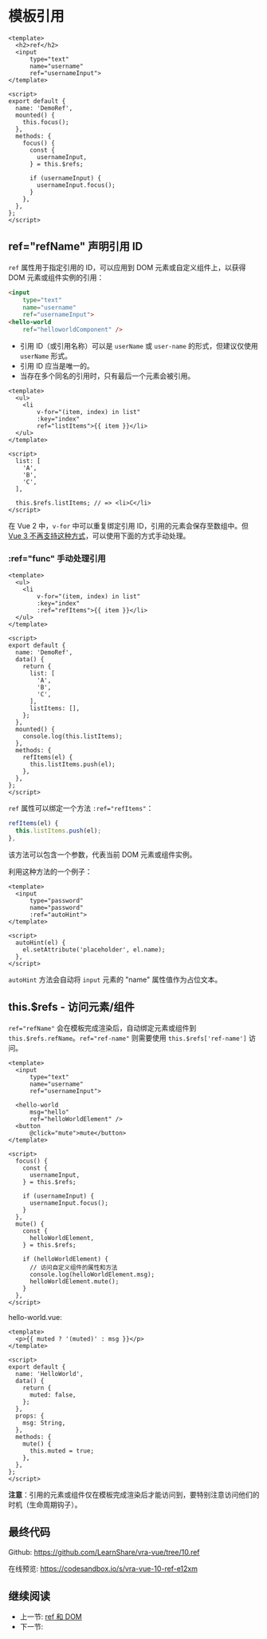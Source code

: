 # 模板引用

```vue
<template>
  <h2>ref</h2>
  <input
      type="text"
      name="username"
      ref="usernameInput">
</template>

<script>
export default {
  name: 'DemoRef',
  mounted() {
    this.focus();
  },
  methods: {
    focus() {
      const {
        usernameInput,
      } = this.$refs;

      if (usernameInput) {
        usernameInput.focus();
      }
    },
  },
};
</script>
```

## ref="refName" 声明引用 ID

`ref` 属性用于指定引用的 ID，可以应用到 DOM 元素或自定义组件上，以获得 DOM 元素或组件实例的引用：

```html
<input
    type="text"
    name="username"
    ref="usernameInput">
<hello-world
    ref="helloworldComponent" />
```

+ 引用 ID（或引用名称）可以是 `userName` 或 `user-name` 的形式，但建议仅使用 `userName` 形式。
+ 引用 ID 应当是唯一的。
+ 当存在多个同名的引用时，只有最后一个元素会被引用。

```vue
<template>
  <ul>
    <li
        v-for="(item, index) in list"
        :key="index"
        ref="listItems">{{ item }}</li>
  </ul>
</template>

<script>
  list: [
    'A',
    'B',
    'C',
  ],

  this.$refs.listItems; // => <li>C</li>
</script>
```

在 Vue 2 中，`v-for` 中可以重复绑定引用 ID，引用的元素会保存至数组中。但 [Vue 3 不再支持这种方式](https://v3.cn.vuejs.org/guide/migration/array-refs.html)，可以使用下面的方式手动处理。

### :ref="func" 手动处理引用

```vue
<template>
  <ul>
    <li
        v-for="(item, index) in list"
        :key="index"
        :ref="refItems">{{ item }}</li>
  </ul>
</template>

<script>
export default {
  name: 'DemoRef',
  data() {
    return {
      list: [
        'A',
        'B',
        'C',
      ],
      listItems: [],
    };
  },
  mounted() {
    console.log(this.listItems);
  },
  methods: {
    refItems(el) {
      this.listItems.push(el);
    },
  },
};
</script>
```

`ref` 属性可以绑定一个方法 `:ref="refItems"`：

```js
refItems(el) {
  this.listItems.push(el);
},
```

该方法可以包含一个参数，代表当前 DOM 元素或组件实例。

利用这种方法的一个例子：

```vue
<template>
  <input
      type="password"
      name="password"
      :ref="autoHint">
</template>

<script>
  autoHint(el) {
    el.setAttribute('placeholder', el.name);
  },
</script>
```

`autoHint` 方法会自动将 `input` 元素的 "name" 属性值作为占位文本。

## this.$refs - 访问元素/组件

`ref="refName"` 会在模板完成渲染后，自动绑定元素或组件到 `this.$refs.refName`。`ref="ref-name"` 则需要使用 `this.$refs['ref-name']` 访问。

```vue
<template>
  <input
      type="text"
      name="username"
      ref="usernameInput">

  <hello-world
      msg="hello"
      ref="helloWorldElement" />
  <button
      @click="mute">mute</button>
</template>

<script>
  focus() {
    const {
      usernameInput,
    } = this.$refs;

    if (usernameInput) {
      usernameInput.focus();
    }
  },
  mute() {
    const {
      helloWorldElement,
    } = this.$refs;

    if (helloWorldElement) {
      // 访问自定义组件的属性和方法
      console.log(helloWorldElement.msg);
      helloWorldElement.mute();
    }
  },
</script>
```

hello-world.vue:

```vue
<template>
  <p>{{ muted ? '(muted)' : msg }}</p>
</template>

<script>
export default {
  name: 'HelloWorld',
  data() {
    return {
      muted: false,
    };
  },
  props: {
    msg: String,
  },
  methods: {
    mute() {
      this.muted = true;
    },
  },
};
</script>
```

**注意**：引用的元素或组件仅在模板完成渲染后才能访问到，要特别注意访问他们的时机（生命周期钩子）。

## 最终代码

Github: <https://github.com/LearnShare/vra-vue/tree/10.ref>

在线预览: <https://codesandbox.io/s/vra-vue-10-ref-e12xm>

## 继续阅读

+ 上一节: [ref 和 DOM](./readme.md)
+ 下一节:
